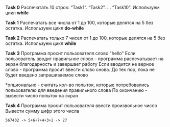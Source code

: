 **Task 0**
Распечатать 10 строк: “Task1”. “Task2”. … “Task10”. Используем цикл **while**


**Task 1**
Распечатать все числа от 1 до 100, которые делятся на 5 без остатка. Используем цикл **do-while**

**Task 2**
Распечатать только 7 чисел от 1 до 100, которые делятся на 5 без остатка. Используем цикл **while**

**Task 3**
Программа просит пользователя слово "hello"
Если пользователь вводит правильное слово - программа распечатывает на экран благодарность и завершает работу
Если вводится не верное слово - программа просит ввести слово снова. До тех пор, пока не будет введено запрашиваемое слово

*опционально - считать кол-во попыток, которые потребовались пользователю для введения правильного слова
По окончанию - вывести число попыток на экран

**Task 4**
Программа просит пользователя ввести произвольное число
Вывести сумму цифр этого числа

```
567432 -> 5+6+7+4+3+2 -> 27
```


